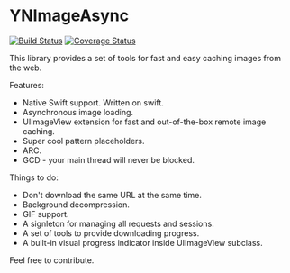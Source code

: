 YNImageAsync
==========
[![Build Status](https://travis-ci.org/ynechaev/YNImageAsync.svg?branch=develop)](https://travis-ci.org/ynechaev/YNImageAsync) [![Coverage Status](https://coveralls.io/repos/github/ynechaev/YNImageAsync/badge.svg?branch=develop)](https://coveralls.io/github/ynechaev/YNImageAsync?branch=develop)

This library provides a set of tools for fast and easy caching images from the web.

Features:

- Native Swift support. Written on swift.
- Asynchronous image loading.
- UIImageView extension for fast and out-of-the-box remote image caching.
- Super cool pattern placeholders.
- ARC.
- GCD - your main thread will never be blocked.

Things to do:
- Don't download the same URL at the same time.
- Background decompression.
- GIF support.
- A signleton for managing all requests and sessions.
- A set of tools to provide downloading progress.
- A built-in visual progress indicator inside UIImageView subclass.

Feel free to contribute.
